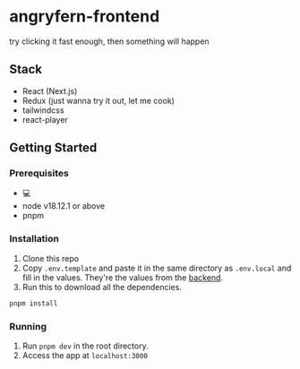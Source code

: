 # angryfern-frontend

try clicking it fast enough, then something will happen

## Stack

- React (Next.js)
- Redux (just wanna try it out, let me cook)
- tailwindcss
- react-player

## Getting Started

### Prerequisites

- 💻
- node v18.12.1 or above
- pnpm

### Installation

1. Clone this repo
2. Copy `.env.template` and paste it in the same directory as `.env.local` and fill in the values. They're the values from the [backend](https://github.com/bookpanda/angryfern-backend).
3. Run this to download all the dependencies.

```bash
pnpm install
```

### Running

1. Run `pnpm dev` in the root directory.
2. Access the app at `localhost:3000`
